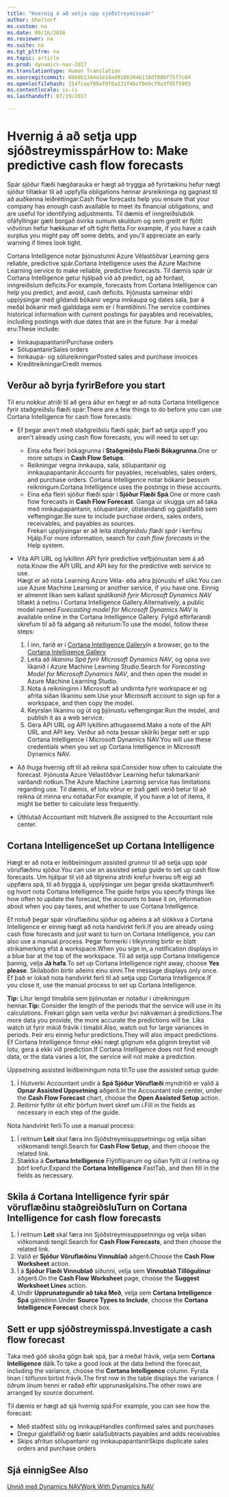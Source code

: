 ```yaml
---
title: "Hvernig á að setja upp sjóðstreymisspár"
author: bholtorf
ms.custom: na
ms.date: 09/16/2016
ms.reviewer: na
ms.suite: na
ms.tgt_pltfrm: na
ms.topic: article
ms.prod: dynamics-nav-2017
ms.translationtype: Human Translation
ms.sourcegitcommit: 6b60b1344a1e18ad91863046110df880f75f7c04
ms.openlocfilehash: 154fcaef89af0f6a131f4bcf0e9cf9a3f85f5903
ms.contentlocale: is-is
ms.lasthandoff: 07/19/2017

---
```


# <a name="how-to-make-predictive-cash-flow-forecasts"></a><span data-ttu-id="1aaa7-102">Hvernig á að setja upp sjóðstreymisspár</span><span class="sxs-lookup"><span data-stu-id="1aaa7-102">How to: Make predictive cash flow forecasts</span></span>
<span data-ttu-id="1aaa7-103">Spár sjóður flæði hægðarauka er hægt að tryggja að fyrirtækinu hefur nægt sjóður tiltækar til að uppfylla obligations hennar ársreikninga og gagnast til að auðkenna leiðréttingar.</span><span class="sxs-lookup"><span data-stu-id="1aaa7-103">Cash flow forecasts help you ensure that your company has enough cash available to meet its financial obligations, and are useful for identifying adjustments.</span></span> <span data-ttu-id="1aaa7-104">Til dæmis ef inngreiðslubók ofáfyllingar gæti borgað óvirka sumum skuldum og sem greitt er fljótt viðvörun hefur hækkunar ef oft tight fletta.</span><span class="sxs-lookup"><span data-stu-id="1aaa7-104">For example, if you have a cash surplus you might pay off some debts, and you'll appreciate an early warning if times look tight.</span></span> 

<span data-ttu-id="1aaa7-105">Cortana Intelligence notar þjónustunni Azure Vélastöðvar Learning gera reliable, predictive spár.</span><span class="sxs-lookup"><span data-stu-id="1aaa7-105">Cortana Intelligence uses the Azure Machine Learning service to make reliable, predictive forecasts.</span></span> <span data-ttu-id="1aaa7-106">Til dæmis spár úr Cortana Intelligence getur hjálpað við að predict, og að forðast, inngreiðslum deficits.</span><span class="sxs-lookup"><span data-stu-id="1aaa7-106">For example, forecasts from Cortana Intelligence can help you predict, and avoid, cash deficits.</span></span> <span data-ttu-id="1aaa7-107">Þjónusta sameinar eldri upplýsingar með gildandi bókanir vegna innkaupa og dates sala, þar á meðal bókanir með gjalddaga sem er í framtíðinni.</span><span class="sxs-lookup"><span data-stu-id="1aaa7-107">The service combines historical information with current postings for payables and receivables, including postings with due dates that are in the future.</span></span> <span data-ttu-id="1aaa7-108">Þar á meðal eru:</span><span class="sxs-lookup"><span data-stu-id="1aaa7-108">These include:</span></span>
* <span data-ttu-id="1aaa7-109">Innkaupapantanir</span><span class="sxs-lookup"><span data-stu-id="1aaa7-109">Purchase orders</span></span>
* <span data-ttu-id="1aaa7-110">Sölupantanir</span><span class="sxs-lookup"><span data-stu-id="1aaa7-110">Sales orders</span></span>
* <span data-ttu-id="1aaa7-111">Innkaupa- og sölureikningar</span><span class="sxs-lookup"><span data-stu-id="1aaa7-111">Posted sales and purchase invoices</span></span>
* <span data-ttu-id="1aaa7-112">Kreditreikningar</span><span class="sxs-lookup"><span data-stu-id="1aaa7-112">Credit memos</span></span>

## <a name="before-you-start"></a><span data-ttu-id="1aaa7-113">Verður að byrja fyrir</span><span class="sxs-lookup"><span data-stu-id="1aaa7-113">Before you start</span></span>  
<span data-ttu-id="1aaa7-114">Til eru nokkur atriði til að gera áður en hægt er að nota Cortana Intelligence fyrir staðgreiðslu flæði spár:</span><span class="sxs-lookup"><span data-stu-id="1aaa7-114">There are a few things to do before you can use Cortana Intelligence for cash flow forecasts:</span></span> 
* <span data-ttu-id="1aaa7-115">Ef þegar aren't með staðgreiðslu flæði spár, þarf að setja upp:</span><span class="sxs-lookup"><span data-stu-id="1aaa7-115">If you aren't already using cash flow forecasts, you will need to set up:</span></span>
    * <span data-ttu-id="1aaa7-116">Eina eða fleiri bókagrunna í **Staðgreiðslu Flæði Bókagrunna**.</span><span class="sxs-lookup"><span data-stu-id="1aaa7-116">One or more setups in **Cash Flow Setups**.</span></span> 
    * <span data-ttu-id="1aaa7-117">Reikningar vegna innkaupa, sala, sölupantanir og innkaupapantanir.</span><span class="sxs-lookup"><span data-stu-id="1aaa7-117">Accounts for payables, receivables, sales orders, and purchase orders.</span></span> <span data-ttu-id="1aaa7-118">Cortana Intelligence notar bókanir þessum reikningum.</span><span class="sxs-lookup"><span data-stu-id="1aaa7-118">Cortana Intelligence uses the postings in these accounts.</span></span>
    * <span data-ttu-id="1aaa7-119">Eina eða fleiri sjóður flæði spár í **Sjóður Flæði Spá**.</span><span class="sxs-lookup"><span data-stu-id="1aaa7-119">One or more cash flow forecasts in **Cash Flow Forecast**.</span></span> <span data-ttu-id="1aaa7-120">Ganga úr skugga um að taka með innkaupapantanir, sölupantanir, útistandandi og gjaldfallið sem veftengingar.</span><span class="sxs-lookup"><span data-stu-id="1aaa7-120">Be sure to include purchase orders, sales orders, receivables, and payables as sources.</span></span>  
    <span data-ttu-id="1aaa7-121">Frekari upplýsingar er að leita _staðgreiðslu flæði spár_ í kerfinu Hjálp.</span><span class="sxs-lookup"><span data-stu-id="1aaa7-121">For more information, search for _cash flow forecasts_ in the Help system.</span></span> 
* <span data-ttu-id="1aaa7-122">Vita API URL og lykillinn API fyrir predictive vefþjónustan sem á að nota.</span><span class="sxs-lookup"><span data-stu-id="1aaa7-122">Know the API URL and API key for the predictive web service to use.</span></span>  
    <span data-ttu-id="1aaa7-123">Hægt er að nota Learning Azure Véla- eða aðra þjónustu ef slíkt.</span><span class="sxs-lookup"><span data-stu-id="1aaa7-123">You can use Azure Machine Learning or another service, if you have one.</span></span> <span data-ttu-id="1aaa7-124">Einnig er almennt líkan sem kallast _spálíkanið fyrir Microsoft Dynamics NAV_ tiltækt á netinu í Cortana Intelligence Gallery.</span><span class="sxs-lookup"><span data-stu-id="1aaa7-124">Alternatively, a public model named _Forecasting model for Microsoft Dynamics NAV_ is available online in the Cortana Intelligence Gallery.</span></span> <span data-ttu-id="1aaa7-125">Fylgið eftirfarandi skrefum til að fá aðgang að reitunum:</span><span class="sxs-lookup"><span data-stu-id="1aaa7-125">To use the model, follow these steps:</span></span>

    1. <span data-ttu-id="1aaa7-126">Í inn, farið er í [Cortana Intelligence Gallery](https://go.microsoft.com/fwlink/?linkid=828352)</span><span class="sxs-lookup"><span data-stu-id="1aaa7-126">In a browser, go to the [Cortana Intelligence Gallery](https://go.microsoft.com/fwlink/?linkid=828352)</span></span>
    2. <span data-ttu-id="1aaa7-127">Leita að _líkaninu Spá fyrir Microsoft Dynamics NAV_, og opna svo líkanið í Azure Machine Learning Studio.</span><span class="sxs-lookup"><span data-stu-id="1aaa7-127">Search for _Forecasting Model for Microsoft Dynamics NAV_, and then open the model in Azure Machine Learning Studio.</span></span>
    3. <span data-ttu-id="1aaa7-128">Nota á reikninginn í Microsoft að undirrita fyrir workspace er og afrita síðan líkaninu sem.</span><span class="sxs-lookup"><span data-stu-id="1aaa7-128">Use your Microsoft account to sign up for a workspace, and then copy the model.</span></span>
    4. <span data-ttu-id="1aaa7-129">Keyrslan líkaninu og út og þjónustu veftengingar.</span><span class="sxs-lookup"><span data-stu-id="1aaa7-129">Run the model, and publish it as a web service.</span></span>
    5. <span data-ttu-id="1aaa7-130">Gera API URL og API lykillinn athugasemd.</span><span class="sxs-lookup"><span data-stu-id="1aaa7-130">Make a note of the API URL and API key.</span></span> <span data-ttu-id="1aaa7-131">Verður að nota þessar skilríki þegar sett er upp Cortana Intelligence í Microsoft Dynamics NAV.</span><span class="sxs-lookup"><span data-stu-id="1aaa7-131">You will use these credentials when you set up Cortana Intelligence in Microsoft Dynamics NAV.</span></span>  

* <span data-ttu-id="1aaa7-132">Að íhuga hvernig oft til að reikna spá.</span><span class="sxs-lookup"><span data-stu-id="1aaa7-132">Consider how often to calculate the forecast.</span></span> <span data-ttu-id="1aaa7-133">Þjónusta Azure Vélastöðvar Learning hefur takmarkanir varðandi notkun.</span><span class="sxs-lookup"><span data-stu-id="1aaa7-133">The Azure Machine Learning service has limitations regarding use.</span></span> <span data-ttu-id="1aaa7-134">Til dæmis, ef lotu vörur er það gæti verið betur til að reikna út minna eru notaðar.</span><span class="sxs-lookup"><span data-stu-id="1aaa7-134">For example, if you have a lot of items, it might be better to calculate less frequently.</span></span> 
* <span data-ttu-id="1aaa7-135">Úthlutað Accountant mitt hlutverk.</span><span class="sxs-lookup"><span data-stu-id="1aaa7-135">Be assigned to the Accountant role center.</span></span> 

## <a name="set-up-cortana-intelligence"></a><span data-ttu-id="1aaa7-136">Cortana Intelligence</span><span class="sxs-lookup"><span data-stu-id="1aaa7-136">Set up Cortana Intelligence</span></span>
<span data-ttu-id="1aaa7-137">Hægt er að nota er leiðbeiningum assisted grunnur til að setja upp spár vöruflæðinu sjóður.</span><span class="sxs-lookup"><span data-stu-id="1aaa7-137">You can use an assisted setup guide to set up cash flow forecasts.</span></span> <span data-ttu-id="1aaa7-138">Um hjálpar til við að tilgreina atriði krefur hversu oft eigi að uppfæra spá, til að byggja á, upplýsingar um þegar greiða skattaumhverfi og hvort nota Cortana Intelligence.</span><span class="sxs-lookup"><span data-stu-id="1aaa7-138">The guide helps you specify things like how often to update the forecast, the accounts to base it on, information about when you pay taxes, and whether to use Cortana Intelligence.</span></span>  

<span data-ttu-id="1aaa7-139">Ef notuð þegar spár vöruflæðinu sjóður og aðeins á að slökkva á Cortana Intelligence er einnig hægt að nota handvirkt ferli.</span><span class="sxs-lookup"><span data-stu-id="1aaa7-139">If you are already using cash flow forecasts and just want to turn on Cortana Intelligence, you can also use a manual process.</span></span> <span data-ttu-id="1aaa7-140">Þegar formerki í tilkynning birtir er blátt strikamerking efst á workspace.</span><span class="sxs-lookup"><span data-stu-id="1aaa7-140">When you sign in, a notification displays in a blue bar at the top of the workspace.</span></span> <span data-ttu-id="1aaa7-141">Til að setja upp Cortana Intelligence þannig, velja **Já hafa**.</span><span class="sxs-lookup"><span data-stu-id="1aaa7-141">To set up Cortana Intelligence right away, choose **Yes please**.</span></span> <span data-ttu-id="1aaa7-142">Skilaboðin birtir aðeins einu sinni.</span><span class="sxs-lookup"><span data-stu-id="1aaa7-142">The message displays only once.</span></span> <span data-ttu-id="1aaa7-143">Ef það er lokað nota handvirkt ferli til að setja upp Cortana Intelligence.</span><span class="sxs-lookup"><span data-stu-id="1aaa7-143">If you close it, use the manual process to set up Cortana Intelligence.</span></span>  

<span data-ttu-id="1aaa7-144">**Tip:** Lítur lengd tímabila sem þjónustan er notaður í útreikningum hennar.</span><span class="sxs-lookup"><span data-stu-id="1aaa7-144">**Tip:** Consider the length of the periods that the service will use in its calculations.</span></span> <span data-ttu-id="1aaa7-145">Frekari gögn sem veita verður því nákvæmari á predictions.</span><span class="sxs-lookup"><span data-stu-id="1aaa7-145">The more data you provide, the more accurate the predictions will be.</span></span> <span data-ttu-id="1aaa7-146">Líka watch út fyrir mikið frávik í tímabil.</span><span class="sxs-lookup"><span data-stu-id="1aaa7-146">Also, watch out for large variances in periods.</span></span> <span data-ttu-id="1aaa7-147">Þeir eru einnig hefur predictions.</span><span class="sxs-lookup"><span data-stu-id="1aaa7-147">They will also impact predictions.</span></span> <span data-ttu-id="1aaa7-148">Ef Cortana Intelligence finnur ekki nægt gögnum eða gögnin breytist við lotu, gera á ekki við prediction.</span><span class="sxs-lookup"><span data-stu-id="1aaa7-148">If Cortana Intelligence does not find enough data, or the data varies a lot, the service will not make a prediction.</span></span> 

<span data-ttu-id="1aaa7-149">Uppsetning assisted leiðbeiningum nota til:</span><span class="sxs-lookup"><span data-stu-id="1aaa7-149">To use the assisted setup guide:</span></span>
1. <span data-ttu-id="1aaa7-150">Í hlutverki Accountant undir á **Spá Sjóður Vöruflæði** myndritið er valið á **Opnar Assisted Uppsetning** aðgerð.</span><span class="sxs-lookup"><span data-stu-id="1aaa7-150">In the Accountant role center, under the **Cash Flow Forecast** chart, choose the **Open Assisted Setup** action.</span></span>
2. <span data-ttu-id="1aaa7-151">Reitirnir fylltir út eftir þörfum hvert skref um í.</span><span class="sxs-lookup"><span data-stu-id="1aaa7-151">Fill in the fields as necessary in each step of the guide.</span></span>

<span data-ttu-id="1aaa7-152">Nota handvirkt ferli:</span><span class="sxs-lookup"><span data-stu-id="1aaa7-152">To use a manual process:</span></span>
1. <span data-ttu-id="1aaa7-153">Í reitnum **Leit** skal færa inn Sjóðstreymisuppsetningu og velja síðan viðkomandi tengil.</span><span class="sxs-lookup"><span data-stu-id="1aaa7-153">Search for **Cash Flow Setup**, and then choose the related link.</span></span>
2. <span data-ttu-id="1aaa7-154">Stækka á **Cortana Intelligence** Flýtiflipanum og síðan fyllt út í reitina og þörf krefur.</span><span class="sxs-lookup"><span data-stu-id="1aaa7-154">Expand the **Cortana Intelligence** FastTab, and then fill in the fields as necessary.</span></span>

## <a name="turn-on-cortana-intelligence-for-cash-flow-forecasts"></a><span data-ttu-id="1aaa7-155">Skila á Cortana Intelligence fyrir spár vöruflæðinu staðgreiðslu</span><span class="sxs-lookup"><span data-stu-id="1aaa7-155">Turn on Cortana Intelligence for cash flow forecasts</span></span>
1. <span data-ttu-id="1aaa7-156">Í reitnum **Leit** skal færa inn Sjóðstreymisuppsetningu og velja síðan viðkomandi tengil.</span><span class="sxs-lookup"><span data-stu-id="1aaa7-156">Search for **Cash Flow Forecasts**, and then choose the related link.</span></span>
2. <span data-ttu-id="1aaa7-157">Valið er **Sjóður Vöruflæðinu Vinnublað** aðgerð.</span><span class="sxs-lookup"><span data-stu-id="1aaa7-157">Choose the **Cash Flow Worksheet** action.</span></span>
3. <span data-ttu-id="1aaa7-158">Í á **Sjóður Flæði Vinnublað** síðunni, velja sem **Vinnublað Tillögulínur** aðgerð.</span><span class="sxs-lookup"><span data-stu-id="1aaa7-158">On the **Cash Flow Worksheet** page, choose the **Suggest Worksheet Lines** action.</span></span>  
4. <span data-ttu-id="1aaa7-159">Undir **Upprunategundir að taka Með**, velja sem **Cortana Intelligence Spá** gátreitinn.</span><span class="sxs-lookup"><span data-stu-id="1aaa7-159">Under **Source Types to Include**, choose the **Cortana Intelligence Forecast** check box.</span></span>

## <a name="investigate-a-cash-flow-forecast"></a><span data-ttu-id="1aaa7-160">Sett er upp sjóðstreymisspá.</span><span class="sxs-lookup"><span data-stu-id="1aaa7-160">Investigate a cash flow forecast</span></span>
<span data-ttu-id="1aaa7-161">Taka með góð skoða gögn bak spá, þar á meðal frávik, velja sem **Cortana Intelligence** dálk.</span><span class="sxs-lookup"><span data-stu-id="1aaa7-161">To take a good look at the data behind the forecast, including the variance, choose the **Cortana Intelligence** column.</span></span> <span data-ttu-id="1aaa7-162">Fyrsta línan í töflunni birtist frávik.</span><span class="sxs-lookup"><span data-stu-id="1aaa7-162">The first row in the table displays the variance.</span></span> <span data-ttu-id="1aaa7-163">Í öðrum línum henni er raðað eftir upprunaskjalsins.</span><span class="sxs-lookup"><span data-stu-id="1aaa7-163">The other rows are arranged by source document.</span></span>  

<span data-ttu-id="1aaa7-164">Til dæmis er hægt að sjá hvernig spá:</span><span class="sxs-lookup"><span data-stu-id="1aaa7-164">For example, you can see how the forecast:</span></span>    
* <span data-ttu-id="1aaa7-165">Með staðfest sölu og innkaup</span><span class="sxs-lookup"><span data-stu-id="1aaa7-165">Handles confirmed sales and purchases</span></span> 
* <span data-ttu-id="1aaa7-166">Dregur gjaldfallið og bætir sala</span><span class="sxs-lookup"><span data-stu-id="1aaa7-166">Subtracts payables and adds receivables</span></span>
* <span data-ttu-id="1aaa7-167">Skips afritun sölupantanir og innkaupapantanir</span><span class="sxs-lookup"><span data-stu-id="1aaa7-167">Skips duplicate sales orders and purchase orders</span></span>

## <a name="see-also"></a><span data-ttu-id="1aaa7-168">Sjá einnig</span><span class="sxs-lookup"><span data-stu-id="1aaa7-168">See Also</span></span>  
[<span data-ttu-id="1aaa7-169">Unnið með Dynamics NAV</span><span class="sxs-lookup"><span data-stu-id="1aaa7-169">Work With Dynamics NAV</span></span>](ui-work-product.md)

